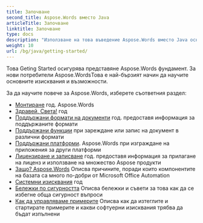 ```yaml
---
title: Започване
second_title: Aspose.Words вместо Java
articleTitle: Започване
linktitle: Започване
type: docs
description: "Използване на това въведение Aspose.Words вместо Java основите да започнете да осъзнавате стойността на Aspose.Words за твоя бизнес."
weight: 10
url: /bg/java/getting-started/
---
```


Това Geting Started осигурява представяне Aspose.Words фундамент. За нови потребители Aspose.WordsТова е най-бързият начин да научите основните изисквания и възможности.

За да научите повече за Aspose.Words, изберете съответния раздел:

- [Монтиране](/words/bg/java/installation/) год. Aspose.Words
- [Здравей, Света!](/words/bg/java/hello-world/) год
- [Поддържани формати на документи](/words/bg/java/supported-document-formats/) год. предоставя информация за поддържаните формати
- [Поддържани функции](/words/bg/java/features/) при зареждане или запис на документ в различни формати
- [Поддържани платформи](/words/java/platforms-and-interoperability/). Aspose.Words при изграждане на приложения за други платформи
- [Лицензиране и записване](/words/bg/java/licensing/) год. предоставя информация за прилагане на лиценз и използване на множество Aspose продукти
- [Защо? Aspose.Words](/words/java/aspose-words-or-other-solutions/) Описва причините, поради които компонентите на базата са много по-добри от Microsoft Office Automation
- [Системни изисквания](/words/bg/java/system-requirements/) год
- [Бележки по сигурността](/words/bg/java/security/) Описва бележки и съвети за това как да се избегне обща сигурност въпроси
- [Как да управляваме примерите](/words/bg/java/how-to-run-the-examples/) Описва как да изтеглите и стартирате примерите и какви софтуерни изисквания трябва да бъдат изпълнени
